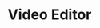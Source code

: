 ---
title: "Video Editor"
description: "You are viewing Video Editor category"
slug: "video-editor"
image: "video-editor.webp"
---
